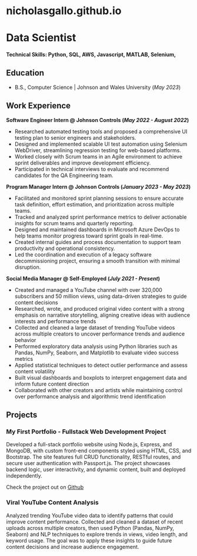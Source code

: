 # nicholasgallo.github.io

# Data Scientist

#### Technical Skills: Python, SQL, AWS, Javascript, MATLAB, Selenium, 

## Education	        		
- B.S., Computer Science | Johnson and Wales University (_May 2023_)

## Work Experience
**Software Engineer Intern @ Johnson Controls (_May 2022 - August 2022_)**
- Researched automated testing tools and proposed a comprehensive UI testing plan to senior engineers and stakeholders.
- Designed and implemented scalable UI test automation using Selenium WebDriver, streamlining regression testing for web-based platforms.
- Worked closely with Scrum teams in an Agile environment to achieve sprint deliverables and improve development efficiency.
- Participated in technical interviews to evaluate and recommend candidates for the QA Engineering team.

**Program Manager Intern @ Johnson Controls (_January 2023 - May 2023_)**
- Facilitated and monitored sprint planning sessions to ensure accurate task definition, effort estimation, and prioritization across multiple teams.
- Tracked and analyzed sprint performance metrics to deliver actionable insights for scrum teams and quarterly reporting.
- Designed and maintained dashboards in Microsoft Azure DevOps to help teams monitor progress toward sprint goals in real-time.
- Created internal guides and process documentation to support team productivity and operational consistency.
- Led the coordination and execution of a legacy software decommissioning project, ensuring a smooth transition with minimal disruption.

**Social Media Manager @ Self-Employed (_July 2021 - Present_)**
- Created and managed a YouTube channel with over 320,000 subscribers and 50 million views, using data-driven strategies to guide content decisions
- Researched, wrote, and produced original video content with a strong emphasis on narrative storytelling, aligning creative ideas with audience interests and performance trends
- Collected and cleaned a large dataset of trending YouTube videos across multiple creators to uncover performance trends and audience behavior
- Performed exploratory data analysis using Python libraries such as Pandas, NumPy, Seaborn, and Matplotlib to evaluate video success metrics
- Applied statistical techniques to detect outlier performance and assess content volatility
- Built visual dashboards and boxplots to interpret engagement data and inform future content direction
- Collaborated with other creators and artists while maintaining control over performance analysis and algorithmic trend identification

## Projects
### My First Portfolio - Fullstack Web Development Project
Developed a full-stack portfolio website using Node.js, Express, and MongoDB, with custom front-end components styled using HTML, CSS, and Bootstrap. The site features full CRUD functionality, RESTful routes, and secure user authentication with Passport.js. The project showcases backend logic, user interactivity, and dynamic content, built and deployed independently.

Check the project out on [Github](https://www.mdpi.com/1424-8220/22/8/3048)

### Viral YouTube Content Analysis
Analyzed trending YouTube video data to identify patterns that could improve content performance. Collected and cleaned a dataset of recent uploads across multiple creators, then used Python (Pandas, NumPy, Seaborn) and NLP techniques to explore trends in views, video length, and keyword usage. The goal was to apply these insights to guide future content decisions and increase audience engagement.

